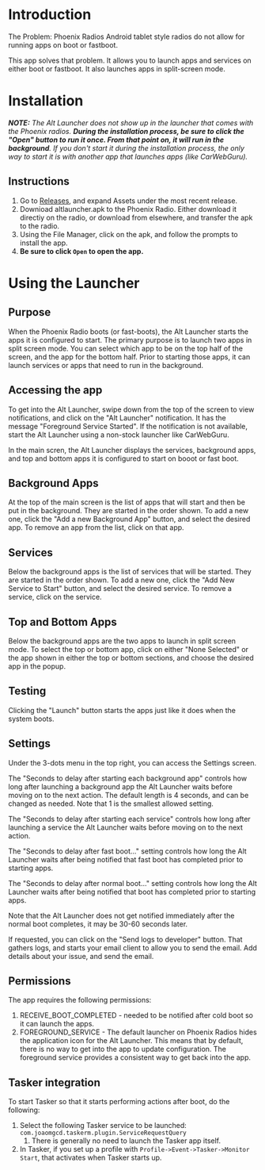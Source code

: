 # Introduction

The Problem: Phoenix Radios Android tablet style radios do not allow for running apps on boot or fastboot.

This app solves that problem. It allows you to launch apps and services on either boot or fastboot. It also launches apps in split-screen mode.

# Installation

***NOTE:*** *The Alt Launcher does not show up in the launcher that comes with the Phoenix radios. **During the installation process, be sure to click the "Open" button to run it once. From that point on, it will run in the background**. If you don't start it during the installation process, the only way to start it is with another app that launches apps (like CarWebGuru).*  

## Instructions
1. Go to [Releases](https://github.com/tabletradio/altlauncher/releases), and expand Assets under the most recent release. 
1. Downioad altlauncher.apk to the Phoenix Radio. Either download it directiy on the radio, or download from elsewhere, and transfer the apk to the radio.
1. Using the File Manager, click on the apk, and follow the prompts to install the app. 
1. **Be sure to click `Open` to open the app.**

# Using the Launcher

## Purpose
When the Phoenix Radio boots (or fast-boots), the Alt Launcher starts the apps it is configured to start. The primary purpose is to launch two apps in split screen mode. You can select which app to be on the top half of the screen, and the app for the bottom half. Prior to starting those apps, it can launch services or apps that need to run in the background.  

## Accessing the app
To get into the Alt Launcher, swipe down from the top of the screen to view notifications, and click on the "Alt Launcher" notification. It has the message "Foreground Service Started". If the notification is not available, start the Alt Launcher using a non-stock launcher like CarWebGuru.  

In the main scren, the Alt Launcher displays the services, background apps, and top and bottom apps it is configured to start on booot or fast boot.

## Background Apps
At the top of the main screen is the list of apps that will start and then be put in the background. They are started in the order shown. To add a new one, click the "Add a new Background App" button, and select the desired app. To remove an app from the list, click on that app.

## Services
Below the background apps is the list of services that will be started. They are started in the order shown. To add a new one, click the "Add New Service to Start" button, and select the desired service. To remove a service, click on the service.

## Top and Bottom Apps
Below the background apps are the two apps to launch in split screen mode. To select the top or bottom app, click on either "None Selected" or the app shown in either the top or bottom sections, and choose the desired app in the popup.  

## Testing
Clicking the "Launch" button starts the apps just like it does when the system boots.  

## Settings
Under the 3-dots menu in the top right, you can access the Settings screen.  

The "Seconds to delay after starting each background app" controls how long after launching a background app the Alt Launcher waits before moving on to the next action. The default length is 4 seconds, and can be changed as needed. Note that 1 is the smallest allowed setting.

The "Seconds to delay after starting each service" controls how long after launching a service the Alt Launcher waits before moving on to the next action.

The "Seconds to delay after fast boot..." setting controls how long the Alt Launcher waits after being notified that fast boot has completed prior to starting apps.

The "Seconds to delay after normal boot..." setting controls how long the Alt Launcher waits after being notified that boot has completed prior to starting apps.

Note that the Alt Launcher does not get notified immediately after the normal boot completes, it may be 30-60 seconds later.

If requested, you can click on the "Send logs to developer" button. That gathers logs, and starts your email client to allow you to send the email. Add details about your issue, and send the email. 

## Permissions
The app requires the following permissions:
1. RECEIVE_BOOT_COMPLETED - needed to be notified after cold boot so it can launch the apps.
1. FOREGROUND_SERVICE - The default launcher on Phoenix Radios hides the application icon for the Alt Launcher. This means that by default, there is no way to get into the app to update configuration. The foreground service provides a consistent way to get back into the app.

## Tasker integration
To start Tasker so that it starts performing actions after boot, do the following:
1. Select the following Tasker service to be launched: `com.joaomgcd.taskerm.plugin.ServiceRequestQuery`
   1. There is generally no need to launch the Tasker app itself.
1. In Tasker, if you set up a profile with `Profile->Event->Tasker->Monitor Start`, that activates when Tasker starts up.
